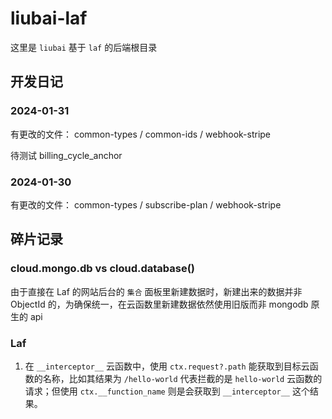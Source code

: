 # liubai-laf

这里是 `liubai` 基于 `laf` 的后端根目录

## 开发日记


### 2024-01-31

有更改的文件：
common-types / common-ids / webhook-stripe

待测试 billing_cycle_anchor

### 2024-01-30

有更改的文件：
common-types / subscribe-plan / webhook-stripe


## 碎片记录


### cloud.mongo.db vs cloud.database()

由于直接在 Laf 的网站后台的 `集合` 面板里新建数据时，新建出来的数据并非 ObjectId 的，为确保统一，在云函数里新建数据依然使用旧版而非 mongodb 原生的 api


### Laf

1. 在 `__interceptor__` 云函数中，使用 `ctx.request?.path` 能获取到目标云函数的名称，比如其结果为 `/hello-world` 代表拦截的是 `hello-world` 云函数的请求；但使用 `ctx.__function_name` 则是会获取到 `__interceptor__` 这个结果。